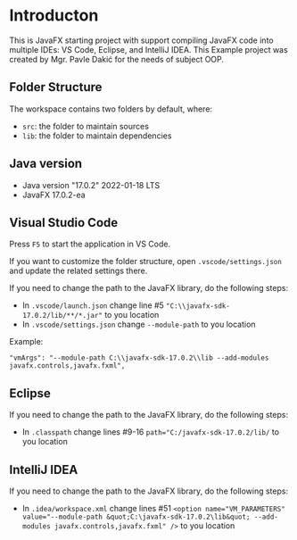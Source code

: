 # Introducton

This is JavaFX starting project with support compiling JavaFX code into multiple IDEs: VS Code, Eclipse, and IntelliJ IDEA. 
This Example project was created by Mgr. Pavle Dakić for the needs of subject OOP.

## Folder Structure

The workspace contains two folders by default, where:

- `src`: the folder to maintain sources
- `lib`: the folder to maintain dependencies

## Java version

- Java version "17.0.2" 2022-01-18 LTS
- JavaFX 17.0.2-ea

## Visual Studio Code

Press `F5` to start the application in VS Code.

If you want to customize the folder structure, open `.vscode/settings.json` and update the related settings there.

If you need to change the path to the JavaFX library, do the following steps:

- In `.vscode/launch.json` change line #5 `"C:\\javafx-sdk-17.0.2/lib/**/*.jar"` to you location
- In `.vscode/settings.json` change `--module-path` to you location

Example:

```
"vmArgs": "--module-path C:\\javafx-sdk-17.0.2\\lib --add-modules javafx.controls,javafx.fxml",

```

## Eclipse

If you need to change the path to the JavaFX library, do the following steps:

- In `.classpath` change lines #9-16 `path="C:/javafx-sdk-17.0.2/lib/` to you location

## IntelliJ IDEA

If you need to change the path to the JavaFX library, do the following steps:

- In `.idea/workspace.xml` change lines #51 `<option name="VM_PARAMETERS" value="--module-path &quot;C:\javafx-sdk-17.0.2\lib&quot; --add-modules javafx.controls,javafx.fxml" />` to you location